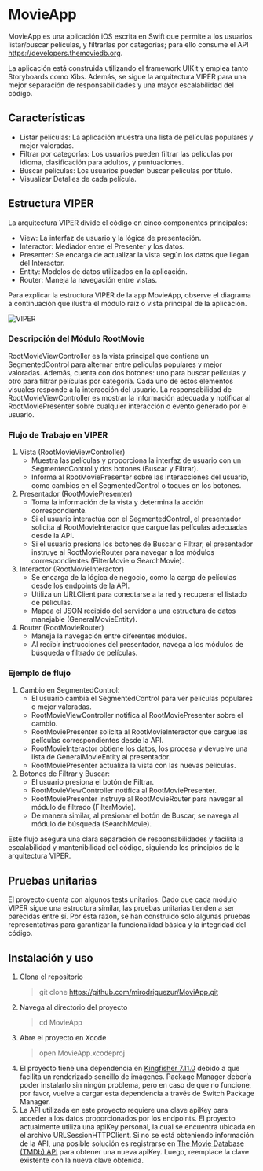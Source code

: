 # MovieApp

MovieApp es una aplicación iOS escrita en Swift que permite a los usuarios listar/buscar películas, y filtrarlas por categorías; para ello consume el API https://developers.themoviedb.org.

La aplicación está construida utilizando el framework UIKit y emplea tanto Storyboards como Xibs. Además, se sigue la arquitectura VIPER para una mejor separación de responsabilidades y una mayor escalabilidad del código.

## Características
- Listar películas: La aplicación muestra una lista de películas populares y mejor valoradas.
- Filtrar por categorías: Los usuarios pueden filtrar las películas por idioma, clasificación para adultos, y puntuaciones.
- Buscar películas: Los usuarios pueden buscar películas por título.
- Visualizar Detalles de cada película.

## Estructura VIPER

La arquitectura VIPER divide el código en cinco componentes principales:

- View: La interfaz de usuario y la lógica de presentación.
- Interactor: Mediador entre el Presenter y los datos.
- Presenter: Se encarga de actualizar la vista según los datos que llegan del Interactor.
- Entity: Modelos de datos utilizados en la aplicación.
- Router: Maneja la navegación entre vistas.

Para explicar la estructura VIPER de la app MovieApp, observe el diagrama a continuación que ilustra el módulo raíz o vista principal de la aplicación.

![VIPER](https://github.com/mirodriguezur/MoviApp/assets/66835869/39fd1d8b-4b0d-42c6-96f5-3c8ea50b8950)

### Descripción del Módulo RootMovie
RootMovieViewController es la vista principal que contiene un SegmentedControl para alternar entre películas populares y mejor valoradas. Además, cuenta con dos botones: uno para buscar películas y otro para filtrar películas por categoría. Cada uno de estos elementos visuales responde a la interacción del usuario. La responsabilidad de RootMovieViewController es mostrar la información adecuada y notificar al RootMoviePresenter sobre cualquier interacción o evento generado por el usuario.

### Flujo de Trabajo en VIPER
1. Vista (RootMovieViewController)
   - Muestra las películas y proporciona la interfaz de usuario con un SegmentedControl y dos botones (Buscar y Filtrar).
   - Informa al RootMoviePresenter sobre las interacciones del usuario, como cambios en el SegmentedControl o toques en los botones.
2. Presentador (RootMoviePresenter)
   - Toma la información de la vista y determina la acción correspondiente.
   - Si el usuario interactúa con el SegmentedControl, el presentador solicita al RootMovieInteractor que cargue las películas adecuadas desde la API.
   - Si el usuario presiona los botones de Buscar o Filtrar, el presentador instruye al RootMovieRouter para navegar a los módulos correspondientes (FilterMovie o SearchMovie).
3. Interactor (RootMovieInteractor)
   - Se encarga de la lógica de negocio, como la carga de películas desde los endpoints de la API.
   - Utiliza un URLClient para conectarse a la red y recuperar el listado de películas.
   - Mapea el JSON recibido del servidor a una estructura de datos manejable (GeneralMovieEntity).
4. Router (RootMovieRouter)
   - Maneja la navegación entre diferentes módulos.
   - Al recibir instrucciones del presentador, navega a los módulos de búsqueda o filtrado de películas.
### Ejemplo de flujo
1. Cambio en SegmentedControl:
   - El usuario cambia el SegmentedControl para ver películas populares o mejor valoradas.
   - RootMovieViewController notifica al RootMoviePresenter sobre el cambio.
   - RootMoviePresenter solicita al RootMovieInteractor que cargue las películas correspondientes desde la API.
   - RootMovieInteractor obtiene los datos, los procesa y devuelve una lista de GeneralMovieEntity al presentador.
   - RootMoviePresenter actualiza la vista con las nuevas películas.
2. Botones de Filtrar y Buscar:
   - El usuario presiona el botón de Filtrar.
   - RootMovieViewController notifica al RootMoviePresenter.
   - RootMoviePresenter instruye al RootMovieRouter para navegar al módulo de filtrado (FilterMovie).
   - De manera similar, al presionar el botón de Buscar, se navega al módulo de búsqueda (SearchMovie).
     
Este flujo asegura una clara separación de responsabilidades y facilita la escalabilidad y mantenibilidad del código, siguiendo los principios de la arquitectura VIPER.

## Pruebas unitarias

El proyecto cuenta con algunos tests unitarios. Dado que cada módulo VIPER sigue una estructura similar, las pruebas unitarias tienden a ser parecidas entre sí. Por esta razón, se han construido solo algunas pruebas representativas para garantizar la funcionalidad básica y la integridad del código.

## Instalación y uso
1. Clona el repositorio
   > git clone https://github.com/mirodriguezur/MoviApp.git
2. Navega al directorio del proyecto
   > cd MovieApp 
3. Abre el proyecto en Xcode
   > open MovieApp.xcodeproj
4. El proyecto tiene una dependencia en [Kingfisher 7.11.0](https://github.com/onevcat/Kingfisher) debido a que facilita un renderizado sencillo de imágenes. Package Manager debería poder instalarlo sin ningún problema, pero en caso de que no funcione, por favor, vuelve a cargar esta dependencia a través de Switch Package Manager.
5. La API utilizada en este proyecto requiere una clave apiKey para acceder a los datos proporcionados por los endpoints. El proyecto actualmente utiliza una apiKey personal, la cual se encuentra ubicada en el archivo URLSessionHTTPClient. Si no se está obteniendo información de la API, una posible solución es registrarse en [The Movie Database (TMDb) API](https://developers.themoviedb.org) para obtener una nueva apiKey. Luego, reemplace la clave existente con la nueva clave obtenida.

